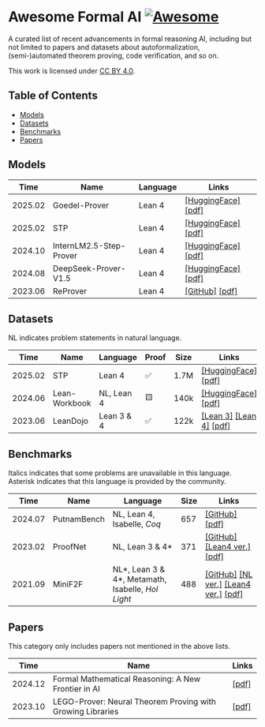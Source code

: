 <!-- omit from toc -->
# Awesome Formal AI [![Awesome](https://awesome.re/badge.svg)](https://awesome.re)

A curated list of recent advancements in formal reasoning AI, including but not limited to papers and datasets about autoformalization, (semi-)automated theorem proving, code verification, and so on.

This work is licensed under [CC BY 4.0](https://creativecommons.org/licenses/by/4.0/).

<!-- omit from toc -->
## Table of Contents

- [Models](#models)
- [Datasets](#datasets)
- [Benchmarks](#benchmarks)
- [Papers](#papers)

## Models

| Time | Name | Language | Links |
|------|------|----------|-------|
| 2025.02 | Goedel-Prover | Lean 4 | [[HuggingFace]](https://huggingface.co/Goedel-LM/Goedel-Prover-SFT) [[pdf]](https://arxiv.org/abs/2502.07640) |
| 2025.02 | STP | Lean 4 | [[HuggingFace]](https://huggingface.co/kfdong/STP_model_Lean) [[pdf]](https://arxiv.org/pdf/2502.00212) |
| 2024.10 | InternLM2.5-Step-Prover | Lean 4 | [[HuggingFace]](https://huggingface.co/internlm/internlm2_5-step-prover) [[pdf]](https://arxiv.org/abs/2410.15700) |
| 2024.08 | DeepSeek-Prover-V1.5 | Lean 4 | [[HuggingFace]](https://huggingface.co/deepseek-ai/DeepSeek-Prover-V1.5-RL) [[pdf]](https://arxiv.org/pdf/2408.08152) |
| 2023.06 | ReProver | Lean 4 | [[GitHub]](https://github.com/lean-dojo/ReProver) [[pdf]](https://arxiv.org/pdf/2306.15626) |

## Datasets

NL indicates problem statements in natural language.

| Time | Name | Language | Proof | Size | Links |
|------|------|----------|-------|------|-------|
| 2025.02 | STP | Lean 4 | ✅ | 1.7M | [[HuggingFace]](https://huggingface.co/datasets/kfdong/STP_Lean) [[pdf]](https://arxiv.org/pdf/2502.00212) |
| 2024.06 | Lean-Workbook | NL, Lean 4 | 🟨 | 140k | [[HuggingFace]](https://huggingface.co/datasets/internlm/Lean-Workbook) [[pdf]](https://arxiv.org/pdf/2406.03847) |
| 2023.06 | LeanDojo | Lean 3 & 4 | ✅ | 122k | [[Lean 3]](https://zenodo.org/doi/10.5281/zenodo.8016385) [[Lean 4]](https://zenodo.org/doi/10.5281/zenodo.8040109) [[pdf]](https://arxiv.org/pdf/2306.15626) |

## Benchmarks

Italics indicates that some problems are unavailable in this language. Asterisk indicates that this language is provided by the community.

| Time | Name | Language | Size | Links |
|------|------|----------|------|-------|
| 2024.07 | PutnamBench | NL, Lean 4, Isabelle, *Coq* | 657 | [[GitHub]](https://github.com/TrishulLab/PutnamBench) [[pdf]](https://arxiv.org/pdf/2407.11214) |
| 2023.02 | ProofNet | NL, Lean 3 & 4* | 371 | [[GitHub]](https://github.com/zhangir-azerbayev/ProofNet) [[Lean4 ver.]](https://github.com/rahul3613/ProofNet-lean4) [[pdf]](https://arxiv.org/pdf/2302.12433) |
| 2021.09 | MiniF2F | NL*, Lean 3 & 4*, Metamath, Isabelle, *Hol Light* | 488 | [[GitHub]](https://github.com/openai/miniF2F) [[NL ver.]](https://github.com/rah4927/lean-dojo-mew) [[Lean4 ver.]](https://github.com/yangky11/miniF2F-lean4) [[pdf]](https://arxiv.org/pdf/2109.00110) |

## Papers

This category only includes papers not mentioned in the above lists.

| Time | Name | Links |
|------|------|-------|
| 2024.12 | Formal Mathematical Reasoning: A New Frontier in AI | [[pdf]](https://arxiv.org/pdf/2412.16075) |
| 2023.10 | LEGO-Prover: Neural Theorem Proving with Growing Libraries | [[pdf]](https://arxiv.org/pdf/2310.00656) |
